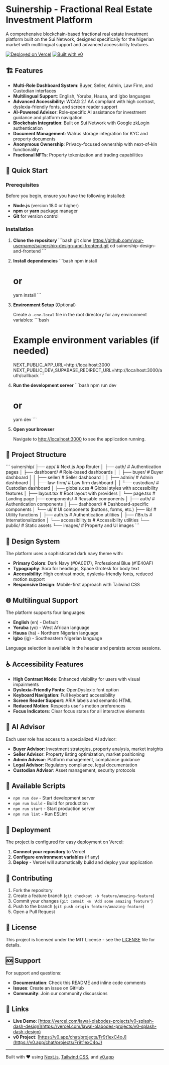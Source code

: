# Suinership - Fractional Real Estate Investment Platform

A comprehensive blockchain-based fractional real estate investment platform built on the Sui Network, designed specifically for the Nigerian market with multilingual support and advanced accessibility features.

[![Deployed on Vercel](https://img.shields.io/badge/Deployed%20on-Vercel-black?style=for-the-badge&logo=vercel)](https://vercel.com/lawal-olabodes-projects/v0-splash-dash-design)
[![Built with v0](https://img.shields.io/badge/Built%20with-v0.app-black?style=for-the-badge)](https://v0.app/chat/projects/Fr9t1exC4oJ)

## 🏗️ Features

- **Multi-Role Dashboard System**: Buyer, Seller, Admin, Law Firm, and Custodian interfaces
- **Multilingual Support**: English, Yoruba, Hausa, and Igbo languages
- **Advanced Accessibility**: WCAG 2.1 AA compliant with high contrast, dyslexia-friendly fonts, and screen reader support
- **AI-Powered Advisor**: Role-specific AI assistance for investment guidance and platform navigation
- **Blockchain Integration**: Built on Sui Network with Google zkLogin authentication
- **Document Management**: Walrus storage integration for KYC and property documents
- **Anonymous Ownership**: Privacy-focused ownership with next-of-kin functionality
- **Fractional NFTs**: Property tokenization and trading capabilities

## 🚀 Quick Start

### Prerequisites

Before you begin, ensure you have the following installed:

- **Node.js** (version 18.0 or higher)
- **npm** or **yarn** package manager
- **Git** for version control

### Installation

1. **Clone the repository**
   \`\`\`bash
   git clone https://github.com/your-username/suinership-design-and-frontend.git
   cd suinership-design-and-frontend
   \`\`\`

2. **Install dependencies**
   \`\`\`bash
   npm install
   # or
   yarn install
   \`\`\`

3. **Environment Setup** (Optional)
   
   Create a `.env.local` file in the root directory for any environment variables:
   \`\`\`bash
   # Example environment variables (if needed)
   NEXT_PUBLIC_APP_URL=http://localhost:3000
   NEXT_PUBLIC_DEV_SUPABASE_REDIRECT_URL=http://localhost:3000/auth/callback
   \`\`\`

4. **Run the development server**
   \`\`\`bash
   npm run dev
   # or
   yarn dev
   \`\`\`

5. **Open your browser**
   
   Navigate to [http://localhost:3000](http://localhost:3000) to see the application running.

## 📁 Project Structure

\`\`\`
suinership/
├── app/                          # Next.js App Router
│   ├── auth/                     # Authentication pages
│   ├── dashboard/                # Role-based dashboards
│   │   ├── buyer/               # Buyer dashboard
│   │   ├── seller/              # Seller dashboard
│   │   ├── admin/               # Admin dashboard
│   │   ├── law-firm/            # Law firm dashboard
│   │   └── custodian/           # Custodian dashboard
│   ├── globals.css              # Global styles with accessibility features
│   ├── layout.tsx               # Root layout with providers
│   └── page.tsx                 # Landing page
├── components/                   # Reusable components
│   ├── auth/                    # Authentication components
│   ├── dashboard/               # Dashboard-specific components
│   └── ui/                      # UI components (buttons, forms, etc.)
├── lib/                         # Utility functions
│   ├── auth.ts                  # Authentication utilities
│   ├── i18n.ts                  # Internationalization
│   └── accessibility.ts        # Accessibility utilities
└── public/                      # Static assets
    └── images/                  # Property and UI images
\`\`\`

## 🎨 Design System

The platform uses a sophisticated dark navy theme with:

- **Primary Colors**: Dark Navy (#0A0E17), Professional Blue (#1E40AF)
- **Typography**: Sora for headings, Space Grotesk for body text
- **Accessibility**: High contrast mode, dyslexia-friendly fonts, reduced motion support
- **Responsive Design**: Mobile-first approach with Tailwind CSS

## 🌐 Multilingual Support

The platform supports four languages:

- **English** (en) - Default
- **Yoruba** (yo) - West African language
- **Hausa** (ha) - Northern Nigerian language  
- **Igbo** (ig) - Southeastern Nigerian language

Language selection is available in the header and persists across sessions.

## ♿ Accessibility Features

- **High Contrast Mode**: Enhanced visibility for users with visual impairments
- **Dyslexia-Friendly Fonts**: OpenDyslexic font option
- **Keyboard Navigation**: Full keyboard accessibility
- **Screen Reader Support**: ARIA labels and semantic HTML
- **Reduced Motion**: Respects user's motion preferences
- **Focus Indicators**: Clear focus states for all interactive elements

## 🤖 AI Advisor

Each user role has access to a specialized AI advisor:

- **Buyer Advisor**: Investment strategies, property analysis, market insights
- **Seller Advisor**: Property listing optimization, market positioning
- **Admin Advisor**: Platform management, compliance guidance
- **Legal Advisor**: Regulatory compliance, legal documentation
- **Custodian Advisor**: Asset management, security protocols

## 🔧 Available Scripts

- `npm run dev` - Start development server
- `npm run build` - Build for production
- `npm run start` - Start production server
- `npm run lint` - Run ESLint

## 🚀 Deployment

The project is configured for easy deployment on Vercel:

1. **Connect your repository** to Vercel
2. **Configure environment variables** (if any)
3. **Deploy** - Vercel will automatically build and deploy your application

## 🤝 Contributing

1. Fork the repository
2. Create a feature branch (`git checkout -b feature/amazing-feature`)
3. Commit your changes (`git commit -m 'Add some amazing feature'`)
4. Push to the branch (`git push origin feature/amazing-feature`)
5. Open a Pull Request

## 📄 License

This project is licensed under the MIT License - see the [LICENSE](LICENSE) file for details.

## 🆘 Support

For support and questions:

- **Documentation**: Check this README and inline code comments
- **Issues**: Create an issue on GitHub
- **Community**: Join our community discussions

## 🔗 Links

- **Live Demo**: [https://vercel.com/lawal-olabodes-projects/v0-splash-dash-design](https://vercel.com/lawal-olabodes-projects/v0-splash-dash-design)
- **v0 Project**: [https://v0.app/chat/projects/Fr9t1exC4oJ](https://v0.app/chat/projects/Fr9t1exC4oJ)

---

Built with ❤️ using [Next.js](https://nextjs.org/), [Tailwind CSS](https://tailwindcss.com/), and [v0.app](https://v0.app)
